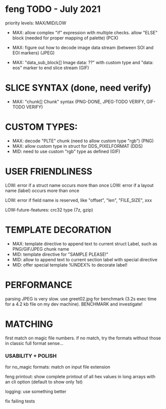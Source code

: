 # feng TODO - July 2021

priority levels: MAX/MID/LOW



- MAX: allow complex "if" expression with multiple checks. allow "ELSE" block (needed for proper mapping of palette) (PCX)

- MAX: figure out how to decode image data stream (between SOI and EOI markers) (JPEG)

- MAX: "data_sub_block[] Image data: ??" with custom type and "data: eos" marker to end slice stream  (GIF)



# SLICE SYNTAX (done, need verify)
- MAX: "chunk[] Chunk" syntax (PNG-DONE, JPEG-TODO VERIFY, GIF-TODO VERIFY)



# CUSTOM TYPES:
- MAX: decode "PLTE" chunk (need to allow custom type "rgb")  (PNG)
- MAX: allow custom type in struct for DDS_PIXELFORMAT (DDS)
- MID: need to use custom "rgb" type as defined (GIF)



# USER FRIENDLINESS
LOW: error if a struct name occurs more than once
LOW: error if a layout name (label) occurs more than once

LOW: error if field name is reserved, like "offset", "len", "FILE_SIZE", xxx

LOW-future-features: crc32 type (7z, gzip)



# TEMPLATE DECORATION
- MAX: template directive to append text to current struct Label, such as PNG/GIF/JPEG chunk name
- MID: template directive for "SAMPLE PLEASE!"
- MID: allow to append text to current section label with special directive
- MID: offer special template %INDEX% to decorate label!


# PERFORMANCE

parsing JPEG is very slow. use greet02.jpg for benchmark (3.2s exec time for a 4.2 kb file on my dev machine). BENCHMARK and investigate!



# MATCHING


first match on magic file numbers. if no match, try the formats without those in classic full format sense...





### USABILITY + POLISH

for no_magic formats: match on input file extension

feng printout: show complete printout of all hex values in long arrays with an cli option (default to show only 1st)

logging: use something better

fix failing tests

 